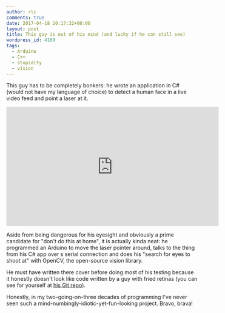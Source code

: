 ```yaml
---
author: rlc
comments: true
date: 2017-04-18 20:17:32+00:00
layout: post
title: This guy is out of his mind (and lucky if he can still see)
wordpress_id: 4169
tags:
  - Arduino
  - C++
  - stupidity
  - vision
---
```


This guy has to be completely bonkers: he wrote an application in C# (would not have my language of choice) to detect a human face in a live video feed and point a laser at it.

<!--more-->

<iframe width="560" height="315" src="https://www.youtube.com/embed/Q8zC3-ZQFJI" title="YouTube video player" frameborder="0" allow="accelerometer; autoplay; clipboard-write; encrypted-media; gyroscope; picture-in-picture; web-share" allowfullscreen></iframe>

Aside from being dangerous for his eyesight and obviously a prime candidate for "don't do this at home", it is actually kinda neat: he programmed an Arduino to move the laser pointer around, talks to the thing from his C# app over s serial connection and does his "search for eyes to shoot at" with OpenCV, the open-source vision library.

He must have written there cover before doing most of his testing because it honestly doesn't look like code written by a guy with fried retinas (you can see for yourself at [his Git repo](https://bitbucket.org/mtreeves808/face-detection-laser-system)).

Honestly, in my two-going-on-three decades of programming I've never seen such a mind-numbingly-idiotic-yet-fun-looking project. Bravo, brava!
